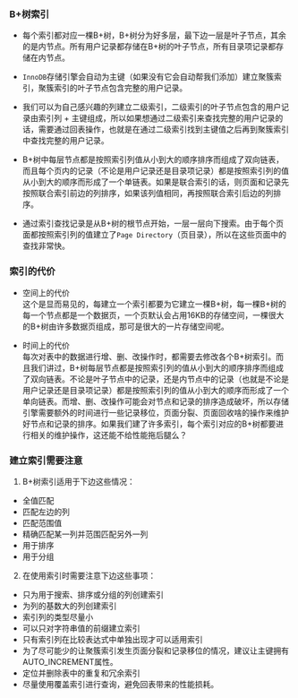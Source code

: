### B+树索引

* 每个索引都对应一棵B+树，B+树分为好多层，最下边一层是叶子节点，其余的是内节点。所有用户记录都存储在B+树的叶子节点，所有目录项记录都存储在内节点。

* `InnoDB`存储引擎会自动为主键（如果没有它会自动帮我们添加）建立聚簇索引，聚簇索引的叶子节点包含完整的用户记录。

* 我们可以为自己感兴趣的列建立二级索引，二级索引的叶子节点包含的用户记录由索引列 + 主键组成，所以如果想通过二级索引来查找完整的用户记录的话，需要通过回表操作，也就是在通过二级索引找到主键值之后再到聚簇索引中查找完整的用户记录。

* B+树中每层节点都是按照索引列值从小到大的顺序排序而组成了双向链表，而且每个页内的记录（不论是用户记录还是目录项记录）都是按照索引列的值从小到大的顺序而形成了一个单链表。如果是联合索引的话，则页面和记录先按照联合索引前边的列排序，如果该列值相同，再按照联合索引后边的列排序。

* 通过索引查找记录是从B+树的根节点开始，一层一层向下搜索。由于每个页面都按照索引列的值建立了`Page Directory`（页目录），所以在这些页面中的查找非常快。

### 索引的代价

* 空间上的代价  
这个是显而易见的，每建立一个索引都要为它建立一棵B+树，每一棵B+树的每一个节点都是一个数据页，一个页默认会占用16KB的存储空间，一棵很大的B+树由许多数据页组成，那可是很大的一片存储空间呢。

* 时间上的代价  
每次对表中的数据进行增、删、改操作时，都需要去修改各个B+树索引。而且我们讲过，B+树每层节点都是按照索引列的值从小到大的顺序排序而组成了双向链表。不论是叶子节点中的记录，还是内节点中的记录（也就是不论是用户记录还是目录项记录）都是按照索引列的值从小到大的顺序而形成了一个单向链表。而增、删、改操作可能会对节点和记录的排序造成破坏，所以存储引擎需要额外的时间进行一些记录移位，页面分裂、页面回收啥的操作来维护好节点和记录的排序。如果我们建了许多索引，每个索引对应的B+树都要进行相关的维护操作，这还能不给性能拖后腿么？

### 建立索引需要注意

1. B+树索引适用于下边这些情况：
* 全值匹配
* 匹配左边的列
* 匹配范围值
* 精确匹配某一列并范围匹配另外一列
* 用于排序
* 用于分组

2. 在使用索引时需要注意下边这些事项：
* 只为用于搜索、排序或分组的列创建索引
* 为列的基数大的列创建索引
* 索引列的类型尽量小
* 可以只对字符串值的前缀建立索引
* 只有索引列在比较表达式中单独出现才可以适用索引
* 为了尽可能少的让聚簇索引发生页面分裂和记录移位的情况，建议让主键拥有AUTO_INCREMENT属性。
* 定位并删除表中的重复和冗余索引
* 尽量使用覆盖索引进行查询，避免回表带来的性能损耗。